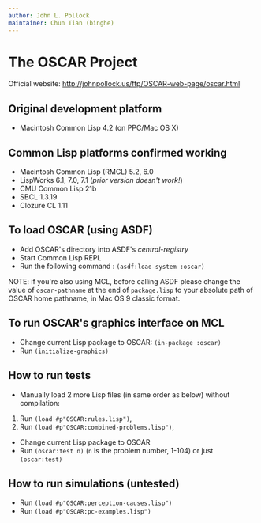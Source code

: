 ```yaml
---
author: John L. Pollock
maintainer: Chun Tian (binghe)
---
```


# The OSCAR Project

Official website: http://johnpollock.us/ftp/OSCAR-web-page/oscar.html

## Original development platform
- Macintosh Common Lisp 4.2 (on PPC/Mac OS X)

## Common Lisp platforms confirmed working
- Macintosh Common Lisp (RMCL) 5.2, 6.0
- LispWorks 6.1, 7.0, 7.1 (*prior version doesn't work!*)
- CMU Common Lisp 21b
- SBCL 1.3.19
- Clozure CL 1.11

## To load OSCAR (using ASDF)
- Add OSCAR's directory into ASDF's *central-registry*
- Start Common Lisp REPL
- Run the following command :
`(asdf:load-system :oscar)`

NOTE: if you're also using MCL, before calling ASDF please change the value of `oscar-pathname` at the end of `package.lisp` to your absolute path of OSCAR home pathname, in Mac OS 9 classic format.

## To run OSCAR's graphics interface on MCL
- Change current Lisp package to OSCAR: `(in-package :oscar)`
- Run `(initialize-graphics)`

## How to run tests
- Manually load 2 more Lisp files (in same order as below) without compilation:
 1. Run `(load #p"OSCAR:rules.lisp")`,
 2. Run `(load #p"OSCAR:combined-problems.lisp")`,
- Change current Lisp package to OSCAR
- Run `(oscar:test n)` (`n` is the problem number, 1-104) or just `(oscar:test)`

## How to run simulations (untested)
- Run `(load #p"OSCAR:perception-causes.lisp")`
- Run `(load #p"OSCAR:pc-examples.lisp")`
